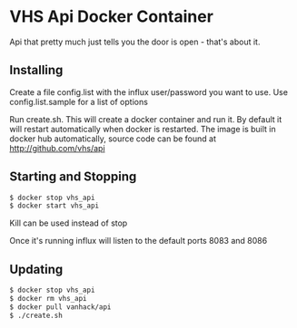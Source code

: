 # VHS Api Docker Container

Api that pretty much just tells you the door is open - that's about it.

## Installing

Create a file config.list with the influx user/password you want to use. Use config.list.sample for a list of options

Run create.sh. This will create a docker container and run it. By default it will restart automatically
when docker is restarted. The image is built in docker hub automatically, source code can be found at http://github.com/vhs/api

## Starting and Stopping

```bash
$ docker stop vhs_api
$ docker start vhs_api
```

Kill can be used instead of stop 

Once it's running influx will listen to the default ports 8083 and 8086

## Updating

```bash
$ docker stop vhs_api
$ docker rm vhs_api
$ docker pull vanhack/api
$ ./create.sh
```
